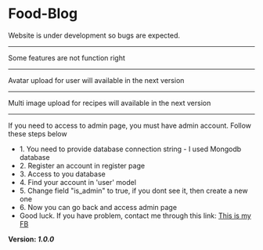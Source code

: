 # Food-Blog

Website is under development so bugs are expected.
<hr>
Some features are not function right
<hr>
Avatar upload for user will available in the next version
<hr>
Multi image upload for recipes will available in the next version
<hr>
If you need to access to admin page, you must have admin account. Follow these steps below
<ul>
  <li>1. You need to provide database connection string - I used Mongodb database</li>
  <li>2. Register an account in register page</li>
  <li>3. Access to you database</li>
  <li>4. Find your account in 'user' model</li>
  <li>5. Change field "is_admin" to true, if you dont see it, then create a new one</li>
  <li>6. Now you can go back and access admin page</li>
  <li>Good luck. If you have problem, contact me through this link: <a href='https://www.facebook.com/profile.php?id=100014043016988'>This is my FB</a></li>
</ul>
<strong>Version: <i>1.0.0</i></strong>
